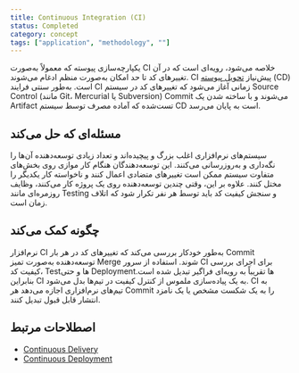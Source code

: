 ```yaml
---
title: Continuous Integration (CI)
status: Completed 
category: concept
tags: ["application", "methodology", ""]
---
```


یکپارچه‌سازی پیوسته که معمولاً به‌صورت CI خلاصه می‌شود، رویه‌ای است که در آن تغییرهای کد تا حد امکان به‌صورت منظم ادغام می‌شوند. CI پیش‌نیاز [تحویل پیوسته](/continuous-delivery/) (CD) است. به‌طور سنتی فرایند CI زمانی آغاز می‌شود که تغییرهای کد در سیستم Source Control (مانند Git، Mercurial یا Subversion) Commit می‌شوند و با ساخته شدن یک Artifact تست‌شده که آماده مصرف توسط سیستم CD است به پایان می‌رسد.

## مسئله‌ای که حل می‌کند

سیستم‌های نرم‌افزاری اغلب بزرگ و پیچیده‌اند و تعداد زیادی توسعه‌دهنده آن‌ها را نگه‌داری و به‌روزرسانی می‌کنند. این توسعه‌دهندگان هنگام کار موازی روی بخش‌های متفاوت سیستم ممکن است تغییرهای متضادی اعمال کنند و ناخواسته کار یکدیگر را مختل کنند. علاوه بر این، وقتی چندین توسعه‌دهنده روی یک پروژه کار می‌کنند، وظایف روزمره‌ای مانند Testing و سنجش کیفیت کد باید توسط هر نفر تکرار شود که اتلاف زمان است.

## چگونه کمک می‌کند

نرم‌افزار CI به‌طور خودکار بررسی می‌کند که تغییرهای کد در هر بار Commit توسعه‌دهنده به‌صورت تمیز Merge شوند. استفاده از سرور CI برای اجرای بررسی کیفیت کد، Testها و حتی Deploymentها تقریباً به رویه‌ای فراگیر تبدیل شده است. بنابراین CI به یک پیاده‌سازی ملموس از کنترل کیفیت در تیم‌ها بدل می‌شود. CI به تیم‌های نرم‌افزاری اجازه می‌دهد هر Commit را به یک شکست مشخص یا یک نامزد انتشار قابل قبول تبدیل کنند.

## اصطلاحات مرتبط

* [Continuous Delivery](/continuous-delivery/)
* [Continuous Deployment](/continuous-deployment/)
